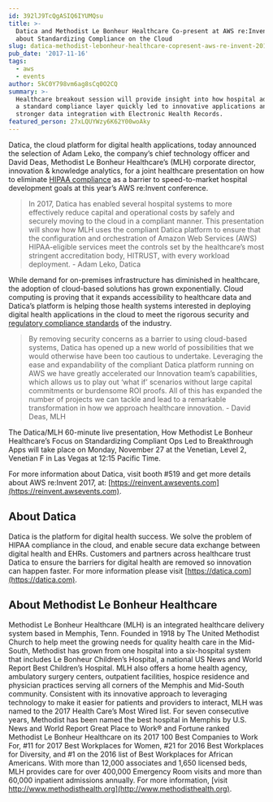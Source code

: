 ```yaml
---
id: 392lJ9TcQgASIQ6IYUMQsu
title: >-
  Datica and Methodist Le Bonheur Healthcare Co-present at AWS re:Invent 2017
  about Standardizing Compliance on the Cloud
slug: datica-methodist-lebonheur-healthcare-copresent-aws-re-invent-2017
pub_date: '2017-11-16'
tags:
  - aws
  - events
author: 5kC0Y798vm6ag8sCq0O2CQ
summary: >-
  Healthcare breakout session will provide insight into how hospital adoption of
  a standard compliance layer quickly led to innovative applications and
  stronger data integration with Electronic Health Records.
featured_person: 27xLQUYWzy6K62Y00woAky
---
```

Datica, the cloud platform for digital health applications, today announced the selection of Adam Leko, the company’s chief technology officer and David Deas, Methodist Le Bonheur Healthcare’s (MLH) corporate director, innovation & knowledge analytics, for a joint healthcare presentation on how to eliminate [HIPAA compliance](https://datica.com/guide/application-hipaa-compliance/) as a barrier to speed-to-market hospital development goals at this year’s AWS re:Invent conference.

> In 2017, Datica has enabled several hospital systems to more effectively reduce capital and operational costs by safely and securely moving to the cloud in a compliant manner. This presentation will show how MLH uses the compliant Datica platform to ensure that the configuration and orchestration of Amazon Web Services (AWS) HIPAA-eligible services meet the controls set by the healthcare’s most stringent accreditation body, HITRUST, with every workload deployment. - Adam Leko, Datica

While demand for on-premises infrastructure has diminished in healthcare, the adoption of cloud-based solutions has grown exponentially. Cloud computing is proving that it expands accessibility to healthcare data and Datica’s platform is helping those health systems interested in deploying digital health applications in the cloud to meet the rigorous security and [regulatory compliance standards](https://datica.com/guide/total-cost-of-ownership-of-cloud-compliance/) of the industry.

> By removing security concerns as a barrier to using cloud-based systems, Datica has opened up a new world of possibilities that we would otherwise have been too cautious to undertake. Leveraging the ease and expandability of the compliant Datica platform running on AWS we have greatly accelerated our Innovation team’s capabilities, which allows us to play out ‘what if’ scenarios without large capital commitments or burdensome ROI proofs. All of this has expanded the number of projects we can tackle and lead to a remarkable transformation in how we approach healthcare innovation. - David Deas, MLH

The Datica/MLH 60-minute live presentation, How Methodist Le Bonheur Healthcare’s Focus on Standardizing Compliant Ops Led to Breakthrough Apps will take place on Monday, November 27 at the Venetian, Level 2, Venetian F in Las Vegas at 12:15 Pacific Time.

For more information about Datica, visit booth #519 and get more details about AWS re:Invent 2017, at: [https://reinvent.awsevents.com](https://reinvent.awsevents.com).

## About Datica 

Datica is the platform for digital health success. We solve the problem of HIPAA compliance in the cloud, and enable secure data exchange between digital health and EHRs. Customers and partners across healthcare trust Datica to ensure the barriers for digital health are removed so innovation can happen faster. For more information please visit [https://datica.com](https://datica.com).

## About Methodist Le Bonheur Healthcare 

Methodist Le Bonheur Healthcare (MLH) is an integrated healthcare delivery system based in Memphis, Tenn. Founded in 1918 by The United Methodist Church to help meet the growing needs for quality health care in the Mid-South, Methodist has grown from one hospital into a six-hospital system that includes Le Bonheur Children’s Hospital, a national US News and World Report Best Children’s Hospital. MLH also offers a home health agency, ambulatory surgery centers, outpatient facilities, hospice residence and physician practices serving all corners of the Memphis and Mid-South community. Consistent with its innovative approach to leveraging technology to make it easier for patients and providers to interact, MLH was named to the 2017 Health Care’s Most Wired list. For seven consecutive years, Methodist has been named the best hospital in Memphis by U.S. News and World Report Great Place to Work® and Fortune ranked Methodist Le Bonheur Healthcare on its 2017 100 Best Companies to Work For, #11 for 2017 Best Workplaces for Women, #21 for 2016 Best Workplaces for Diversity, and #1 on the 2016 list of Best Workplaces for African Americans. With more than 12,000 associates and 1,650 licensed beds, MLH provides care for over 400,000 Emergency Room visits and more than 60,000 inpatient admissions annually. For more information, [visit http://www.methodisthealth.org](http://www.methodisthealth.org).
  